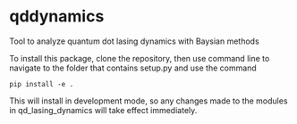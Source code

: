 # qddynamics

Tool to analyze quantum dot lasing dynamics with Baysian methods

To install this package, clone the repository, then use command line to navigate to the folder that contains setup.py and use the command

```pip install -e .```

This will install in development mode, so any changes made to the modules in qd_lasing_dynamics will take effect immediately.
